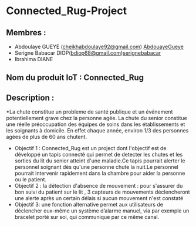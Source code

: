 # Connected_Rug-Project
## Membres :
* Abdoulaye GUEYE (cheikhabdoulaye92@gmail.com) [AbdouayeGueye](https://github.com/AbdoulayeGueye "AbdoulayeGueye")
* Serigne Babacar DIOP(bdiop68@gmail.com)[serignebabacar](https://github.com/serignebabacar/)
* Ibrahima DIANE

## Nom du produit IoT : Connected_Rug
## Description :
*La chute constitue un probleme de santé publique et un événement potentiellement
 grave chez la personne agée. La chute du senior constitue une réelle 
 préoccupation des équipes de soins dans les établissements et les soignants à 
 domicile. En effet chaque année, environ 1/3 des personnes agées de plus de 60
 ans chutent.  
* Objectif 1 :
Connected_Rug est un project dont l'objectif est de développé un tapis connecté 
qui permet de detecter les chutes et les sorties du lit du senior atteint d'une 
maladie.Ce tapis pourrait alerter le personnel soignant dès qu'une personne chute
la nuit.Le personnel pourrait intervenir rapidement dans la chambre pour aider
la personne ou le patient.
* Objectif 2 :
la détection d'absence de mouvement : pour s'assurer du bon suivi du patient sur 
le lit , 3 capteurs de mouvements déclencheront une alerte après un certain délais si aucun 
mouvement n'est constaté 
* Objectif 3:
une fonction alternative permet aux utilisateurs de déclencher eux-même un système d’alarme
manuel, via par exemple un bracelet porté sur soi, qui communique par ce même canal.
